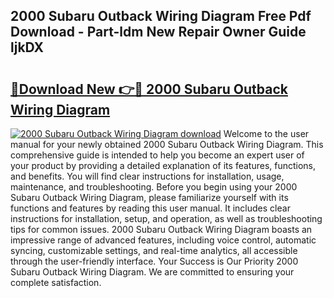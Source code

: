 ## 2000 Subaru Outback Wiring Diagram Free Pdf Download - Part-ldm New Repair Owner Guide ljkDX

# <h2><a href="http://dfo2ci.blite.top/?on=2000+Subaru+Outback+Wiring+Diagram">🔗Download New 👉🔴 2000 Subaru Outback Wiring Diagram</a></h2>

[![2000 Subaru Outback Wiring Diagram download](https://i.imgur.com/lujVjoI.png)](http://dfo2ci.blite.top/?on=2000+Subaru+Outback+Wiring+Diagram)
Welcome to the user manual for your newly obtained 2000 Subaru Outback Wiring Diagram. This comprehensive guide is intended to help you become an expert user of your product by providing a detailed explanation of its features, functions, and benefits. You will find clear instructions for installation, usage, maintenance, and troubleshooting. Before you begin using your 2000 Subaru Outback Wiring Diagram, please familiarize yourself with its functions and features by reading this user manual. It includes clear instructions for installation, setup, and operation, as well as troubleshooting tips for common issues. 2000 Subaru Outback Wiring Diagram boasts an impressive range of advanced features, including voice control, automatic syncing, customizable settings, and real-time analytics, all accessible through the user-friendly interface. Your Success is Our Priority 2000 Subaru Outback Wiring Diagram. We are committed to ensuring your complete satisfaction.
